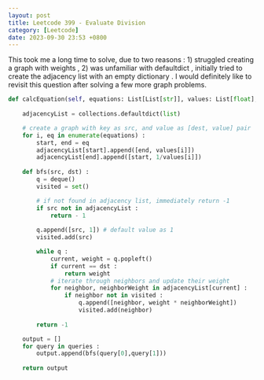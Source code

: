 ```yaml
---
layout: post
title: Leetcode 399 - Evaluate Division
category: [Leetcode]
date: 2023-09-30 23:53 +0800
---
```

This took me a long time to solve, due to two reasons : 1) struggled creating a graph with weights , 2) was unfamiliar with defaultdict , initially tried to create the adjacency list with an empty dictionary . I would definitely like to revisit this question after solving a few more graph problems. 


```python
def calcEquation(self, equations: List[List[str]], values: List[float], queries: List[List[str]]) -> List[float]:
    
    adjacencyList = collections.defaultdict(list)

    # create a graph with key as src, and value as [dest, value] pair
    for i, eq in enumerate(equations) :
        start, end = eq
        adjacencyList[start].append([end, values[i]])
        adjacencyList[end].append([start, 1/values[i]])
    
    def bfs(src, dst) :
        q = deque()
        visited = set()

        # if not found in adjacency list, immediately return -1 
        if src not in adjacencyList :
            return - 1
        
        q.append([src, 1]) # default value as 1
        visited.add(src)

        while q :
            current, weight = q.popleft()
            if current == dst : 
                return weight
            # iterate through neighbors and update their weight
            for neighbor, neighborWeight in adjacencyList[current] :    
                if neighbor not in visited : 
                    q.append([neighbor, weight * neighborWeight])
                    visited.add(neighbor)
        
        return -1

    output = []
    for query in queries : 
        output.append(bfs(query[0],query[1]))
    
    return output
```
